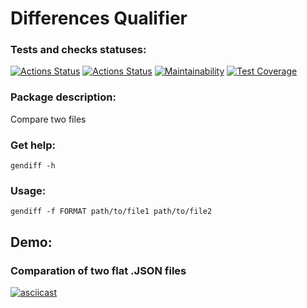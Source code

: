 # Differences Qualifier 

### Tests and checks statuses:
[![Actions Status](https://github.com/Alexey-Shepelev/python-project-lvl2/workflows/hexlet-check/badge.svg)](https://github.com/Alexey-Shepelev/python-project-lvl2/actions)
[![Actions Status](https://github.com/Alexey-Shepelev/python-project-lvl2/workflows/ci-tests/badge.svg)](https://github.com/Alexey-Shepelev/python-project-lvl2/actions)
[![Maintainability](https://api.codeclimate.com/v1/badges/2ae17c8d0e299f6c21e1/maintainability)](https://codeclimate.com/github/Alexey-Shepelev/python-project-lvl2/maintainability)
[![Test Coverage](https://api.codeclimate.com/v1/badges/2ae17c8d0e299f6c21e1/test_coverage)](https://codeclimate.com/github/Alexey-Shepelev/python-project-lvl2/test_coverage)

### Package description:
Compare two files

### Get help:
<code>gendiff -h</code>

### Usage:
<code>gendiff -f FORMAT path/to/file1 path/to/file2</code>

## Demo:
### Comparation of two flat .JSON files
[![asciicast](https://asciinema.org/a/IMokyR5aPsZAvJpnhK71oxIJT.svg)](https://asciinema.org/a/IMokyR5aPsZAvJpnhK71oxIJT)
